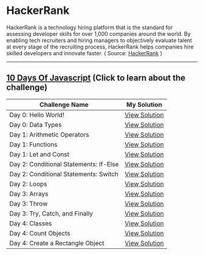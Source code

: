 # HackerRank

HackerRank is a technology hiring platform that is the standard for assessing developer skills for over 1,000 companies around the world. By enabling tech recruiters and hiring managers to objectively evaluate talent at every stage of the recruiting process, HackerRank helps companies hire skilled developers and innovate faster. ( Source: [HackerRank](https://www.hackerrank.com/about-us/) )


---


## [10 Days Of Javascript](https://www.hackerrank.com/domains/tutorials/10-days-of-javascript?filters%5Bstatus%5D%5B%5D=unsolved&badge_type=10-days-of-javascript) (Click to learn about the challenge)

Challenge Name | My Solution
--- | ---
Day 0: Hello World! | [View Solution](https://github.com/itshally/HackerRank/blob/master/10_Days_Of_JavaScript/Day_0/Day_0_Hello_World_Solution.js)
Day 0: Data Types | [View Solution](https://github.com/itshally/HackerRank/blob/master/10_Days_Of_JavaScript/Day_0/Day_0_Data_Types_Solution.js)
Day 1: Arithmetic Operators | [View Solution](https://github.com/itshally/HackerRank/blob/master/10_Days_Of_JavaScript/Day_1/Day_1_Arithmetic_Operators_Solution.js)
Day 1: Functions | [View Solution](https://github.com/itshally/HackerRank/blob/master/10_Days_Of_JavaScript/Day_1/Day_1_Functions_Solution.js)
Day 1: Let and Const | [View Solution](https://github.com/itshally/HackerRank/blob/master/10_Days_Of_JavaScript/Day_1/Day_1_Let_and_Const_Solution.js)
Day 2: Conditional Statements: If-Else | [View Solution](https://github.com/itshally/HackerRank/blob/master/10_Days_Of_JavaScript/Day_2/Day_2_Conditional_Statements_If_Else_Solution.js)
Day 2: Conditional Statements: Switch | [View Solution](https://github.com/itshally/HackerRank/blob/master/10_Days_Of_JavaScript/Day_2/Day_2_Conditional_Statements_Switch_Solution.js)
Day 2: Loops | [View Solution](https://github.com/itshally/HackerRank/blob/master/10_Days_Of_JavaScript/Day_2/Day_2_Loops_Solution.js)
Day 3: Arrays | [View Solution](https://github.com/itshally/HackerRank/blob/master/10%20Days%20Of%20JavaScript/Day%203/Day_3_Arrays_Solution.js)
Day 3: Throw | [View Solution](https://github.com/itshally/HackerRank/blob/master/10%20Days%20Of%20JavaScript/Day%203/Day_3_Throw_Solution.js)
Day 3: Try, Catch, and Finally | [View Solution](https://github.com/itshally/HackerRank/blob/master/10%20Days%20Of%20JavaScript/Day%203/Day_3_Try_Catch_and_Finally_Solution.js)
Day 4: Classes | [View Solution](https://github.com/itshally/HackerRank/blob/master/10%20Days%20Of%20JavaScript/Day%204/Day_4_Classes_Solution.js)
Day 4: Count Objects | [View Solution](https://github.com/itshally/HackerRank/blob/master/10%20Days%20Of%20JavaScript/Day%204/Day_4_Count_Objects_Solution.js)
Day 4: Create a Rectangle Object | [View Solution](https://github.com/itshally/HackerRank/blob/master/10%20Days%20Of%20JavaScript/Day%204/Day_4_Create_a_Rectangle_Object_Solution.js)
